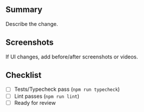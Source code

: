 ## Summary
Describe the change.

## Screenshots
If UI changes, add before/after screenshots or videos.

## Checklist
- [ ] Tests/Typecheck pass (`npm run typecheck`)
- [ ] Lint passes (`npm run lint`)
- [ ] Ready for review
